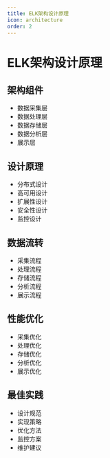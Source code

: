 ```yaml
---
title: ELK架构设计原理
icon: architecture
order: 2
---
```


# ELK架构设计原理

## 架构组件
- 数据采集层
- 数据处理层
- 数据存储层
- 数据分析层
- 展示层

## 设计原理
- 分布式设计
- 高可用设计
- 扩展性设计
- 安全性设计
- 监控设计

## 数据流转
- 采集流程
- 处理流程
- 存储流程
- 分析流程
- 展示流程

## 性能优化
- 采集优化
- 处理优化
- 存储优化
- 分析优化
- 展示优化

## 最佳实践
- 设计规范
- 实现策略
- 优化方法
- 监控方案
- 维护建议
